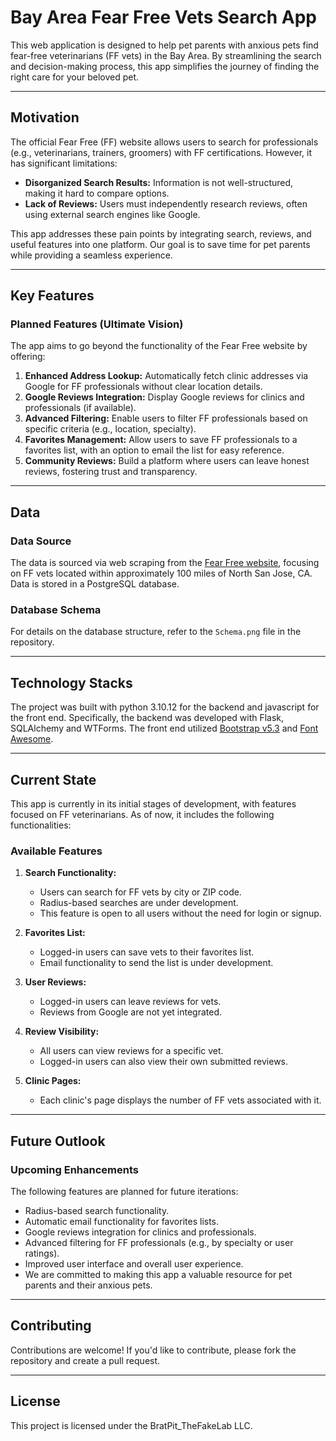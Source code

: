 # Bay Area Fear Free Vets Search App

This web application is designed to help pet parents with anxious pets find fear-free veterinarians (FF vets) in the Bay Area. By streamlining the search and decision-making process, this app simplifies the journey of finding the right care for your beloved pet.

------------------------------------------------------------------------------------------------------------------------------------

## Motivation

The official Fear Free (FF) website allows users to search for professionals (e.g., veterinarians, trainers, groomers) with FF certifications. However, it has significant limitations:

- **Disorganized Search Results:** Information is not well-structured, making it hard to compare options.
- **Lack of Reviews:** Users must independently research reviews, often using external search engines like Google.

This app addresses these pain points by integrating search, reviews, and useful features into one platform. Our goal is to save time for pet parents while providing a seamless experience.

------------------------------------------------------------------------------------------------------------------------------------

## Key Features

### Planned Features (Ultimate Vision)

The app aims to go beyond the functionality of the Fear Free website by offering:

1. **Enhanced Address Lookup:** Automatically fetch clinic addresses via Google for FF professionals without clear location details.
2. **Google Reviews Integration:** Display Google reviews for clinics and professionals (if available).
3. **Advanced Filtering:** Enable users to filter FF professionals based on specific criteria (e.g., location, specialty).
4. **Favorites Management:** Allow users to save FF professionals to a favorites list, with an option to email the list for easy reference.
5. **Community Reviews:** Build a platform where users can leave honest reviews, fostering trust and transparency.

------------------------------------------------------------------------------------------------------------------------------------

## Data

### Data Source

The data is sourced via web scraping from the [Fear Free website](https://fearfreepets.com/), focusing on FF vets located within approximately 100 miles of North San Jose, CA. Data is stored in a PostgreSQL database.

### Database Schema

For details on the database structure, refer to the `Schema.png` file in the repository.

------------------------------------------------------------------------------------------------------------------------------------

## Technology Stacks

The project was built with python 3.10.12 for the backend and javascript for the front end. Specifically, the backend was developed with Flask, SQLAlchemy and WTForms. The front end utilized [Bootstrap v5.3](https://getbootstrap.com/) and [Font Awesome](https://fontawesome.com/).

------------------------------------------------------------------------------------------------------------------------------------

## Current State

This app is currently in its initial stages of development, with features focused on FF veterinarians. As of now, it includes the following functionalities:

### Available Features

1. **Search Functionality:**

    - Users can search for FF vets by city or ZIP code.
    - Radius-based searches are under development.
    - This feature is open to all users without the need for login or signup.

2. **Favorites List:**

    - Logged-in users can save vets to their favorites list.
    - Email functionality to send the list is under development.

3. **User Reviews:**

    - Logged-in users can leave reviews for vets.
    - Reviews from Google are not yet integrated.

4. **Review Visibility:**

    - All users can view reviews for a specific vet.
    - Logged-in users can also view their own submitted reviews.

5. **Clinic Pages:**

    - Each clinic's page displays the number of FF vets associated with it.

------------------------------------------------------------------------------------------------------------------------------------

## Future Outlook

### Upcoming Enhancements

The following features are planned for future iterations:

- Radius-based search functionality.
- Automatic email functionality for favorites lists.
- Google reviews integration for clinics and professionals.
- Advanced filtering for FF professionals (e.g., by specialty or user ratings).
- Improved user interface and overall user experience.
- We are committed to making this app a valuable resource for pet parents and their anxious pets.

------------------------------------------------------------------------------------------------------------------------------------

## Contributing

Contributions are welcome! If you'd like to contribute, please fork the repository and create a pull request.

------------------------------------------------------------------------------------------------------------------------------------

## License
This project is licensed under the BratPit_TheFakeLab LLC. 
